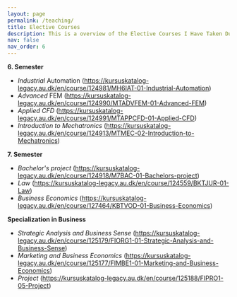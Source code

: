 ```yaml
---
layout: page
permalink: /teaching/
title: Elective Courses
description: This is a overview of the Elective Courses I Have Taken During My Education
nav: false
nav_order: 6
---
```

**6. Semester**
  - _Industrial_ Automation (https://kursuskatalog-legacy.au.dk/en/course/124981/MH6IAT-01-Industrial-Automation)
  - _Advanced_ FEM (https://kursuskatalog-legacy.au.dk/en/course/124990/MTADVFEM-01-Advanced-FEM)
  - _Applied CFD_ (https://kursuskatalog-legacy.au.dk/en/course/124991/MTAPPCFD-01-Applied-CFD)
  - _Introduction to Mechatronics_ (https://kursuskatalog-legacy.au.dk/en/course/124913/MTMEC-02-Introduction-to-Mechatronics)


**7. Semester**
  - _Bachelor's project_ (https://kursuskatalog-legacy.au.dk/en/course/124918/M7BAC-01-Bachelors-project)
  - _Law_ (https://kursuskatalog-legacy.au.dk/en/course/124559/BKTJUR-01-Law)
  - _Business Economics_ (https://kursuskatalog-legacy.au.dk/en/course/127464/KBTVOD-01-Business-Economics)

**Specialization in Business**
  - _Strategic Analysis and Business Sense_ (https://kursuskatalog-legacy.au.dk/en/course/125179/FIORG1-01-Strategic-Analysis-and-Business-Sense)
  - _Marketing and Business Economics_ (https://kursuskatalog-legacy.au.dk/en/course/125177/FIMBE1-01-Marketing-and-Business-Economics)
  - _Project_ (https://kursuskatalog-legacy.au.dk/en/course/125188/FIPRO1-05-Project)
